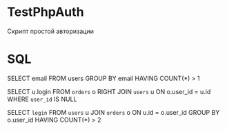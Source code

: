 # TestPhpAuth

Скрипт простой авторизации

# SQL

SELECT email
FROM  users
GROUP BY email
HAVING COUNT(*) > 1

SELECT u.login
FROM `orders`  o
RIGHT JOIN `users` u
ON o.user_id = u.id
WHERE `user_id` IS NULL

SELECT `login`
FROM `users` u
JOIN `orders` o
ON u.id = o.user_id
GROUP BY o.user_id
HAVING COUNT(*) > 2


